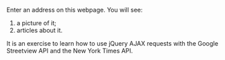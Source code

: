 Enter an address on this webpage. You will see:
1. a picture of it;
2. articles about it.

It is an exercise to learn how to use jQuery AJAX requests with the Google Streetview API and the New York Times API.